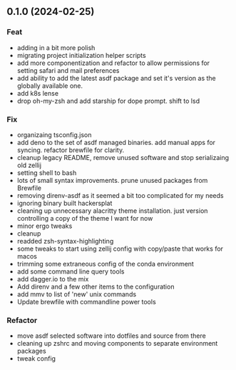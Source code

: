 ## 0.1.0 (2024-02-25)

### Feat

- adding in a bit more polish
- migrating project initialization helper scripts
- add more componentization and refactor to allow permissions for setting safari and mail preferences
- add ability to add the latest asdf package and set it's version as the globally available one.
- add k8s lense
- drop oh-my-zsh and add starship for dope prompt.  shift to lsd

### Fix

- organizaing tsconfig.json
- add deno to the set of asdf managed binaries. add manual apps for syncing. refactor brewfile for clarity.
- cleanup legacy README, remove unused software and stop serializaing old zellij
- setting shell to bash
- lots of small syntax improvements.  prune unused packages from Brewfile
- removing direnv-asdf as it seemed a bit too complicated for my needs
- ignoring binary built hackersplat
- cleaning up unnecessary alacritty theme installation.  just version controlling a copy of the theme I want for now
- minor ergo tweaks
- cleanup
- readded zsh-syntax-highlighting
- some tweaks to start using zellij config with copy/paste that works for macos
- trimming some extraneous config of the conda environment
- add some command line query tools
- add dagger.io to the mix
- Add direnv and a few other items to the configuration
- add mmv to list of 'new' unix commands
- Update brewfile with commandline power tools

### Refactor

- move asdf selected software into dotfiles and source from there
- cleaning up zshrc and moving components to separate environment packages
- tweak config
